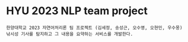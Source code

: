 # HYU 2023 NLP team project
```
한양대학교 2023 자연어처리론 팀 프로젝트 (김세정, 송성근, 오수영, 오현민, 우수몽)
낚시성 기사를 탐지하고 그 내용을 요약하는 서비스를 개발한다.
```